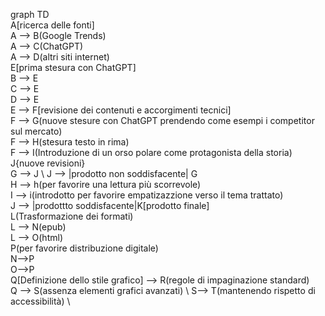 graph TD \
A[ricerca delle fonti] \
A --> B(Google Trends) \
A --> C(ChatGPT) \
A --> D(altri siti internet) \
E[prima stesura con ChatGPT] \
B --> E \
C --> E \
D --> E \
E --> F[revisione dei contenuti e accorgimenti tecnici] \
F --> G(nuove stesure con ChatGPT prendendo come esempi i competitor sul mercato) \
F --> H(stesura testo in rima) \
F --> I(Introduzione di un orso polare come protagonista della storia) \
J{nuove revisioni} \
G --> J \ 
J --> |prodotto non soddisfacente| G \
H --> h(per favorire una lettura più scorrevole) \
I --> i(introdotto per favorire empatizazzione verso il tema trattato) \
J --> |prodottto soddisfacente|K[prodotto finale] \
 L(Trasformazione dei formati) \
L --> N(epub) \
L --> O(html) \
P(per favorire distribuzione digitale) \
N-->P \
O-->P \
Q[Definizione dello stile grafico] --> R(regole di impaginazione standard) \
Q --> S(assenza elementi grafici avanzati) \ 
S--> T(mantenendo rispetto di accessibilità) \ 